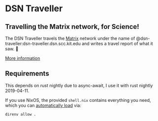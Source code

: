 # DSN Traveller #
## Travelling the Matrix network, for Science! ##
The DSN Traveller travels the [Matrix](https://matrix.org/) network
under the name of @dsn-traveller:dsn-traveller.dsn.scc.kit.edu and writes a travel report of what it saw. 📝

[More information](https://dsn-traveller.dsn.scc.kit.edu/)

## Requirements ##
This depends on rust nightly due to async-await, I use it with rust nightly 2019-04-11.

If you use NixOS, the provided `shell.nix` contains everything you need, which you can
[automatically load](https://nixos.wiki/wiki/Development_environment_with_nix-shell) via:
```
direnv allow .
```
